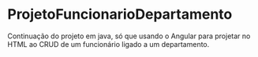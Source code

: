 # ProjetoFuncionarioDepartamento
Continuação do projeto em java, só que usando o Angular para projetar no HTML ao CRUD de um funcionário ligado a um departamento.
